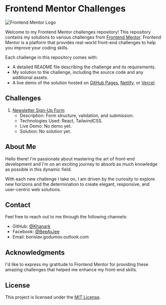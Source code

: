 # Frontend Mentor Challenges

![Frontend Mentor Logo](https://www.frontendmentor.io/static/images/logo-desktop.svg)

Welcome to my Frontend Mentor challenges repository! This repository contains my solutions to various challenges from [Frontend Mentor](https://www.frontendmentor.io/). Frontend Mentor is a platform that provides real-world front-end challenges to help you improve your coding skills.

Each challenge in this repository comes with:

- A detailed README file describing the challenge and its requirements.
- My solution to the challenge, including the source code and any additional assets.
- A live demo of the solution hosted on [GitHub Pages](https://pages.github.com/), [Netlify](https://www.netlify.com/), or [Vercel](https://vercel.com/).

## Challenges

1. [Newsletter Sign-Up Form](https://www.frontendmentor.io/challenges/newsletter-signup-form-with-success-message-3FC1AZbNrv)
   - Description: Form structure, validation, and submission.
   - Technologies Used: React, TailwindCSS.
   - Live Demo: No demo yet.
   - Solution: No solution yet.

<!-- Add more challenges following the same format -->

## About Me

Hello there! I'm passionate about mastering the art of front-end development and I'm on an exciting journey to absorb as much knowledge as possible in this dynamic field.

With each new challenge I take on, I am driven by the curiosity to explore new horizons and the determination to create elegant, responsive, and user-centric web solutions.

## Contact

Feel free to reach out to me through the following channels:

- GitHub: [@Khanark](https://github.com/khanark)
- Facebook: [@BeeAyJee](https://www.facebook.com/BeeAyJee/)
- Email: borislav.godumov.outlook.com

## Acknowledgments

I'd like to express my gratitude to Frontend Mentor for providing these amazing challenges that helped me enhance my front-end skills.

## License

This project is licensed under the [MIT License](LICENSE).
